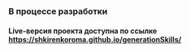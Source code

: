 ### В процессе разработки 
#### Live-версия проекта доступна по ссылке https://shkirenkoroma.github.io/generationSkills/
